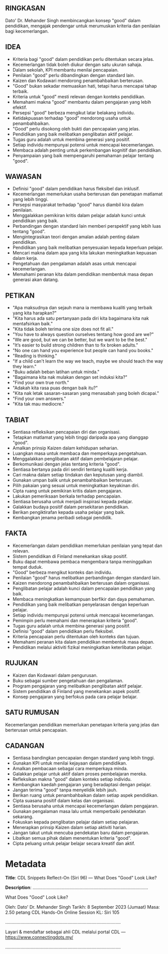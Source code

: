 ## RINGKASAN
Dato' Dr. Mehander Singh membincangkan konsep "good" dalam pendidikan, mengajak pendengar untuk merumuskan kriteria dan penilaian bagi kecemerlangan.

## IDEA
- Kriteria bagi "good" dalam pendidikan perlu ditentukan secara jelas.
- Kecemerlangan tidak boleh diukur dengan satu ukuran sahaja.
- Dalam sekolah, KPI membantu menilai pencapaian.
- Penilaian "good" perlu dibandingkan dengan standard lain.
- Kaizen dan Kodawari mendorong penambahbaikan berterusan.
- "Good" bukan sekadar memuaskan hati, tetapi harus mencapai tahap terbaik.
- Kriteria untuk "good" mesti relevan dengan konteks pendidikan.
- Memahami makna "good" membantu dalam pengajaran yang lebih efektif.
- Persepsi "good" berbeza mengikut latar belakang individu.
- Ketidakpuasan terhadap "good" mendorong usaha untuk penambahbaikan.
- "Good" perlu disokong oleh bukti dan pencapaian yang jelas.
- Pendidikan yang baik melibatkan penglibatan aktif pelajar.
- Tugas guru adalah untuk membina generasi yang positif.
- Setiap individu mempunyai potensi untuk mencapai kecemerlangan.
- Membaca adalah penting untuk perkembangan kognitif dan pendidikan.
- Penyampaian yang baik mempengaruhi pemahaman pelajar tentang "good".

## WAWASAN
- Definisi "good" dalam pendidikan harus fleksibel dan inklusif.
- Kecemerlangan memerlukan usaha berterusan dan penetapan matlamat yang lebih tinggi.
- Persepsi masyarakat terhadap "good" harus diambil kira dalam penilaian.
- Menggalakkan pemikiran kritis dalam pelajar adalah kunci untuk pendidikan yang baik.
- Perbandingan dengan standard lain memberi perspektif yang lebih luas tentang "good".
- Mengintegrasikan teori dengan amalan adalah penting dalam pendidikan.
- Pendidikan yang baik melibatkan penyesuaian kepada keperluan pelajar.
- Mencari makna dalam apa yang kita lakukan meningkatkan kepuasan dalam kerja.
- Pengetahuan dan pengalaman adalah asas untuk mencapai kecemerlangan.
- Memahami peranan kita dalam pendidikan membentuk masa depan generasi akan datang.

## PETIKAN
- "Apa maksudnya dan sejauh mana ia membawa kualiti yang terbaik yang kita harapkan?"
- "Kita harus ada satu pertanyaan pada diri kita bagaimana kita nak mentafsirkan baik."
- "Kita tidak boleh terima one size does not fit all."
- "You have to always question ourselves tentang how good are we?"
- "We are good, but we can be better, but we want to be the best."
- "It’s easier to build strong children than to fix broken adults."
- "No one can hand you experience but people can hand you books."
- "Reading is thinking."
- "If a child can't learn the way we teach, maybe we should teach the way they learn."
- "Buku adalah beban latihan untuk minda."
- "Bagaimana kita nak mulakan dengan set induksi kita?"
- "Find your own true north."
- "Adakah kita rasa puas dengan baik itu?"
- "Kita nak letak sasaran-sasaran yang menasabah yang boleh dicapai."
- "Find your own answers."
- "Kita tak mau mediocre."

## TABIAT
- Sentiasa refleksikan pencapaian diri dan organisasi.
- Tetapkan matlamat yang lebih tinggi daripada apa yang dianggap "good".
- Amalkan prinsip Kaizen dalam kehidupan seharian.
- Luangkan masa untuk membaca dan memperkaya pengetahuan.
- Menggalakkan penglibatan aktif dalam pembelajaran pelajar.
- Berkomunikasi dengan jelas tentang kriteria "good".
- Sentiasa bertanya pada diri sendiri tentang kualiti kerja.
- Cari makna dalam setiap tindakan dan keputusan yang diambil.
- Gunakan umpan balik untuk penambahbaikan berterusan.
- Pilih pakaian yang sesuai untuk meningkatkan keyakinan diri.
- Cipta ruang untuk pemikiran kritis dalam pengajaran.
- Lakukan pemeriksaan berkala terhadap pencapaian.
- Sentiasa berusaha untuk menjadi inspirasi kepada pelajar.
- Galakkan budaya positif dalam persekitaran pendidikan.
- Berikan pengiktirafan kepada usaha pelajar yang baik.
- Kembangkan jenama peribadi sebagai pendidik.

## FAKTA
- Kecemerlangan dalam pendidikan memerlukan penilaian yang tepat dan relevan.
- Sistem pendidikan di Finland menekankan sikap positif.
- Buku dapat membawa pembaca mengembara tanpa meninggalkan tempat duduk.
- "Good" berbeza mengikut konteks dan individu.
- Penilaian "good" harus melibatkan perbandingan dengan standard lain.
- Kaizen mendorong penambahbaikan berterusan dalam organisasi.
- Penglibatan pelajar adalah kunci dalam pencapaian pendidikan yang baik.
- Membaca meningkatkan kemampuan berfikir dan daya pemahaman.
- Pendidikan yang baik melibatkan penyelarasan dengan keperluan pelajar.
- Setiap individu mempunyai potensi untuk mencapai kecemerlangan.
- Pemimpin perlu memahami dan menerapkan kriteria "good".
- Tugas guru adalah untuk membina generasi yang positif.
- Definisi "good" dalam pendidikan perlu fleksibel.
- Kriteria pencapaian perlu ditentukan oleh konteks dan tujuan.
- Memahami peranan kita dalam pendidikan membentuk masa depan.
- Pendidikan melalui aktiviti fizikal meningkatkan keterlibatan pelajar.

## RUJUKAN
- Kaizen dan Kodawari dalam pengurusan.
- Buku sebagai sumber pengetahuan dan pengalaman.
- Program pengajaran yang melibatkan penglibatan aktif pelajar.
- Sistem pendidikan di Finland yang menekankan aspek positif.
- Konsep pengajaran yang berfokus pada cara pelajar belajar. 

## SATU RUMUSAN
Kecemerlangan pendidikan memerlukan penetapan kriteria yang jelas dan berterusan untuk pencapaian. 

## CADANGAN
- Sentiasa bandingkan pencapaian dengan standard yang lebih tinggi.
- Gunakan KPI untuk menilai kejayaan dalam pendidikan.
- Amalkan pembacaan sebagai cara memperkaya minda.
- Galakkan pelajar untuk aktif dalam proses pembelajaran mereka.
- Refleksikan makna "good" dalam konteks setiap individu.
- Kembangkan kaedah pengajaran yang beradaptasi dengan pelajar.
- Jangan terima "good" tanpa menyelidik lebih jauh.
- Berikan ruang untuk penambahbaikan dalam setiap aspek pendidikan.
- Cipta suasana positif dalam kelas dan organisasi.
- Sentiasa berusaha untuk mencapai kecemerlangan dalam pengajaran.
- Gunakan pengalaman masa lalu untuk memperbaiki pendekatan sekarang.
- Fokuskan kepada penglibatan pelajar dalam setiap pelajaran.
- Menerapkan prinsip Kaizen dalam setiap aktiviti harian.
- Jangan takut untuk mencuba pendekatan baru dalam pengajaran.
- Libatkan semua pihak dalam menentukan kriteria "good".
- Cipta peluang untuk pelajar belajar secara kreatif dan aktif.

# Metadata
**Title**: CDL Snippets Reflect-On (Siri 96) — What Does "Good" Look Like?

**Description**: ...........................................................................................

What Does "Good" Look Like?

Oleh: Dato' Dr. Mehander Singh
Tarikh: 8 September 2023 (Jumaat)
Masa: 2.50 petang
CDL Hands-On Online Session KL: Siri 105

...........................................................................................

Layari & mendaftar sebagai ahli CDL melalui portal CDL — https://www.connectingdots.my/

...........................................................................................